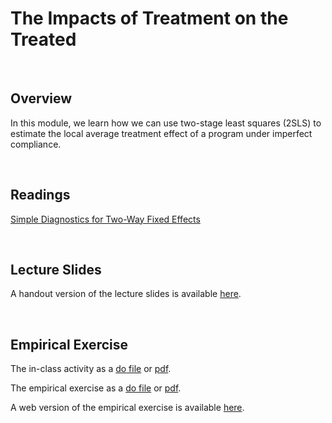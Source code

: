 # The Impacts of Treatment on the Treated

<br>

## Overview  

In this module, we learn how we can use two-stage least squares (2SLS) to estimate the local average treatment effect 
of a program under imperfect compliance.

<br>

## Readings

[Simple Diagnostics for Two-Way Fixed Effects](https://arxiv.org/abs/2103.13229)

<br>

## Lecture Slides

A handout version of the lecture slides is available [here](ECON523-L6-TOT-handout-2UP.pdf). 

<br>

## Empirical Exercise

The in-class activity as a [do file](https://github.com/pjakiela/ECON523/tree/gh-pages/exercises/ECON523-E6-inclass.do) or 
[pdf](https://github.com/pjakiela/ECON523/tree/gh-pages/exercises/ECON523-E6-in-class.pdf).

The empirical exercise as a [do file](https://github.com/pjakiela/ECON523/tree/gh-pages/exercises/ECON523-E6-questions.do) or 
[pdf](https://github.com/pjakiela/ECON523/tree/gh-pages/exercises/ECON523-E6-questions.pdf).

A web version of the empirical exercise is available [here](https://pjakiela.github.io/ECON523/exercises/E6-TOT.html).
